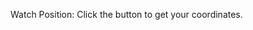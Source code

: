 <html>
<body>

<p>Watch Position: Click the button to get your coordinates.</p>

<p id="demo"></p>

<script>
getLocation();
var x = document.getElementById("demo");

function getLocation() {
    if (navigator.geolocation) {
        navigator.geolocation.watchPosition(showPosition);
    } else {
        x.innerHTML = "Geolocation is not supported by this browser.";
    }
}
function showPosition(position) {
    x.innerHTML = "Latitude: " + position.coords.latitude + 
    "<br>Longitude: " + position.coords.longitude +
    "<br>Accuracy: " + position.coords.accuracy; 
}
</script>
</body>
</html>
